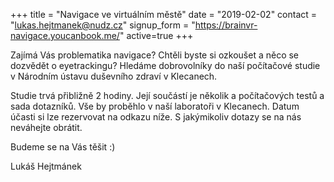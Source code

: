 +++
title = "Navigace ve virtuálním městě"
date =  "2019-02-02"
contact = "lukas.hejtmanek@nudz.cz"
signup_form = "https://brainvr-navigace.youcanbook.me/"
active=true
+++

Zajímá Vás problematika navigace? Chtěli byste si ozkoušet a něco se dozvědět o eyetrackingu? Hledáme dobrovolníky do naší počítačové studie v Národním ústavu duševního zdraví v Klecanech. 

Studie trvá přibližně 2 hodiny. Její součástí je několik a počítačových testů a sada dotazníků. Vše by proběhlo v naší laboratoři v Klecanech. Datum účasti si lze rezervovat na odkazu níže. S jakýmikoliv dotazy se na nás neváhejte obrátit. 

Budeme se na Vás těšit :)

Lukáš Hejtmánek

